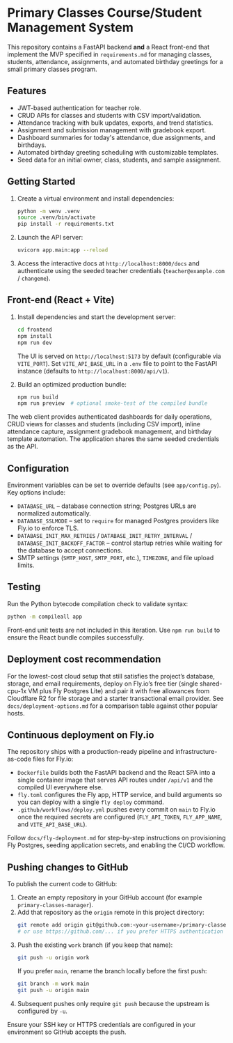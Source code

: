 # Primary Classes Course/Student Management System

This repository contains a FastAPI backend **and** a React front-end that implement the MVP specified in `requirements.md` for managing classes, students, attendance, assignments, and automated birthday greetings for a small primary classes program.

## Features
- JWT-based authentication for teacher role.
- CRUD APIs for classes and students with CSV import/validation.
- Attendance tracking with bulk updates, exports, and trend statistics.
- Assignment and submission management with gradebook export.
- Dashboard summaries for today's attendance, due assignments, and birthdays.
- Automated birthday greeting scheduling with customizable templates.
- Seed data for an initial owner, class, students, and sample assignment.

## Getting Started
1. Create a virtual environment and install dependencies:
   ```bash
   python -m venv .venv
   source .venv/bin/activate
   pip install -r requirements.txt
   ```
2. Launch the API server:
   ```bash
   uvicorn app.main:app --reload
   ```
3. Access the interactive docs at `http://localhost:8000/docs` and authenticate using the seeded teacher credentials (`teacher@example.com` / `changeme`).

## Front-end (React + Vite)

1. Install dependencies and start the development server:
   ```bash
   cd frontend
   npm install
   npm run dev
   ```
   The UI is served on `http://localhost:5173` by default (configurable via `VITE_PORT`). Set `VITE_API_BASE_URL` in a `.env` file to point to the FastAPI instance (defaults to `http://localhost:8000/api/v1`).

2. Build an optimized production bundle:
   ```bash
   npm run build
   npm run preview  # optional smoke-test of the compiled bundle
   ```

The web client provides authenticated dashboards for daily operations, CRUD views for classes and students (including CSV import), inline attendance capture, assignment gradebook management, and birthday template automation. The application shares the same seeded credentials as the API.

## Configuration
Environment variables can be set to override defaults (see `app/config.py`). Key options include:

- `DATABASE_URL` – database connection string; Postgres URLs are normalized automatically.
- `DATABASE_SSLMODE` – set to `require` for managed Postgres providers like Fly.io to enforce TLS.
- `DATABASE_INIT_MAX_RETRIES` / `DATABASE_INIT_RETRY_INTERVAL` / `DATABASE_INIT_BACKOFF_FACTOR` – control startup retries while waiting for the database to accept connections.
- SMTP settings (`SMTP_HOST`, `SMTP_PORT`, etc.), `TIMEZONE`, and file upload limits.

## Testing
Run the Python bytecode compilation check to validate syntax:
```bash
python -m compileall app
```
Front-end unit tests are not included in this iteration. Use `npm run build` to ensure the React bundle compiles successfully.

## Deployment cost recommendation
For the lowest-cost cloud setup that still satisfies the project’s database, storage, and email requirements, deploy on Fly.io’s free tier (single shared-cpu-1x VM plus Fly Postgres Lite) and pair it with free allowances from Cloudflare R2 for file storage and a starter transactional email provider. See `docs/deployment-options.md` for a comparison table against other popular hosts.

## Continuous deployment on Fly.io
The repository ships with a production-ready pipeline and infrastructure-as-code files for Fly.io:

- `Dockerfile` builds both the FastAPI backend and the React SPA into a single container image that serves API routes under `/api/v1` and the compiled UI everywhere else.
- `fly.toml` configures the Fly app, HTTP service, and build arguments so you can deploy with a single `fly deploy` command.
- `.github/workflows/deploy.yml` pushes every commit on `main` to Fly.io once the required secrets are configured (`FLY_API_TOKEN`, `FLY_APP_NAME`, and `VITE_API_BASE_URL`).

Follow `docs/fly-deployment.md` for step-by-step instructions on provisioning Fly Postgres, seeding application secrets, and enabling the CI/CD workflow.

## Pushing changes to GitHub
To publish the current code to GitHub:

1. Create an empty repository in your GitHub account (for example `primary-classes-manager`).
2. Add that repository as the `origin` remote in this project directory:
   ```bash
   git remote add origin git@github.com:<your-username>/primary-classes-manager.git
   # or use https://github.com/... if you prefer HTTPS authentication
   ```
3. Push the existing `work` branch (if you keep that name):
   ```bash
   git push -u origin work
   ```
   If you prefer `main`, rename the branch locally before the first push:
   ```bash
   git branch -m work main
   git push -u origin main
   ```
4. Subsequent pushes only require `git push` because the upstream is configured by `-u`.

Ensure your SSH key or HTTPS credentials are configured in your environment so GitHub accepts the push.
